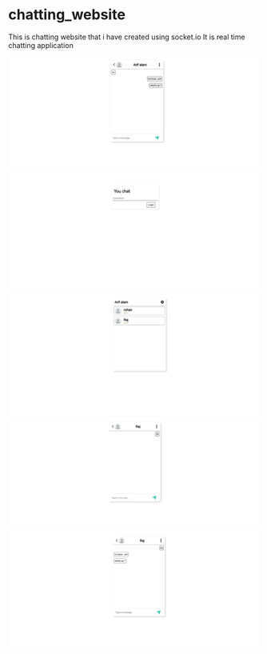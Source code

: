 # chatting_website

This is chatting website that i have created using socket.io
It is real time chatting application

![Screenshot Description](screenshots/1.png)
![Screenshot Description](screenshots/2.png)
![Screenshot Description](screenshots/3.png)
![Screenshot Description](screenshots/4.png)
![Screenshot Description](screenshots/5.png)
